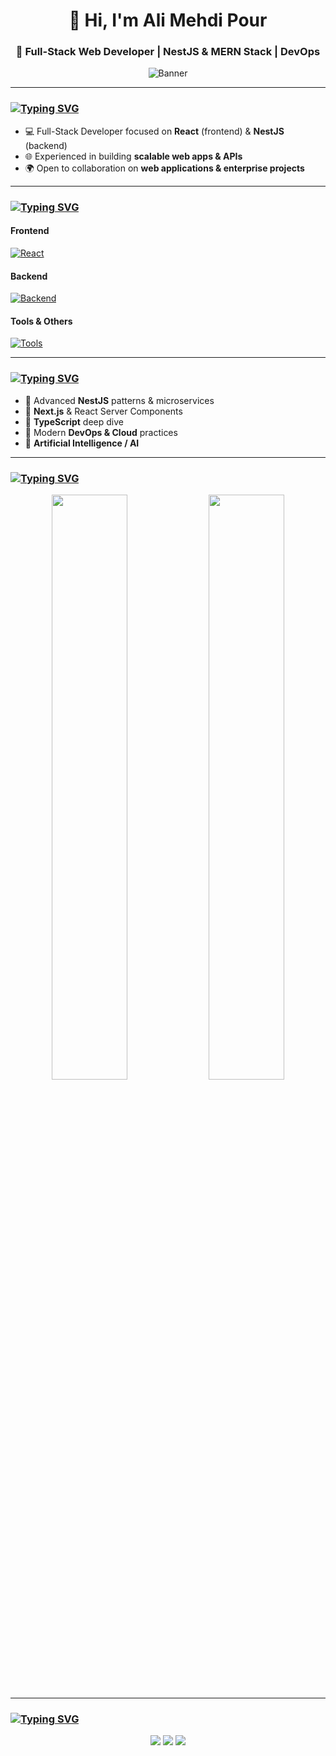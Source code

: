<h1 align="center">👋 Hi, I'm Ali Mehdi Pour</h1>
<h3 align="center">🚀 Full-Stack Web Developer | NestJS & MERN Stack | DevOps </h3>

<p align="center">
  <img src="https://capsule-render.vercel.app/api?type=waving&color=gradient&height=200&section=header&text=Hello%20And%20Welcome%20To%20My%20Github%20Page&fontSize=30&fontColor=fff" alt="Banner"/>
</p>

---

### [![Typing SVG](https://readme-typing-svg.demolab.com?font=Fira+Code&weight=600&size=16&duration=8000&pause=500&width=435&lines=About+Me%3A)](https://github.com/ali-mehdi-pour/)
- 💻 Full-Stack Developer focused on **React** (frontend) & **NestJS** (backend)  
- 🌐 Experienced in building **scalable web apps & APIs**  
- 🌍 Open to collaboration on **web applications & enterprise projects**  

---

### [![Typing SVG](https://readme-typing-svg.demolab.com?font=Fira+Code&weight=600&size=16&duration=8000&pause=500&width=435&lines=Teach+Stack%3A)](https://github.com/ali-mehdi-pour/)

#### Frontend  
[![React](https://skillicons.dev/icons?i=html,css,js,ts,jquery,sass,react,redux,tailwind,bootstrap&theme=dark)](https://github.com/Ali-mehdi-poor)  

#### Backend  
[![Backend](https://skillicons.dev/icons?i=nestjs,nodejs,express,php,mysql,postgres,sqlite,mongodb,wordpress&theme=dark)](https://github.com/Ali-mehdi-poor)  

#### Tools & Others  
[![Tools](https://skillicons.dev/icons?i=py,git,linux,docker,nginx,postman,vscode,vite&theme=dark)](https://github.com/Ali-mehdi-poor)  

---

### [![Typing SVG](https://readme-typing-svg.demolab.com?font=Fira+Code&weight=600&size=16&duration=8000&pause=500&width=435&lines=Currently+Learning%3A)](https://github.com/ali-mehdi-pour/)
- 🔹 Advanced **NestJS** patterns & microservices  
- 🔹 **Next.js** & React Server Components  
- 🔹 **TypeScript** deep dive  
- 🔹 Modern **DevOps & Cloud** practices  
- 🔹 **Artificial Intelligence / AI**

---

### [![Typing SVG](https://readme-typing-svg.demolab.com?font=Fira+Code&weight=600&size=16&duration=8000&pause=500&width=435&lines=GitHub+Stats%3A)](https://github.com/ali-mehdi-pour/)
<p align="center">
  <img src="https://github-readme-stats.vercel.app/api?username=ali-mehdi-pour&show_icons=true&theme=tokyonight&hide_title=true&hide_border=true" width="49%" />
  <img src="https://github-readme-streak-stats.herokuapp.com/?user=ali-mehdi-pour&theme=tokyonight&hide_border=true" width="49%" />
</p>

---

### [![Typing SVG](https://readme-typing-svg.demolab.com?font=Fira+Code&weight=600&size=16&duration=8000&pause=500&width=435&lines=Connect+with+Me%3A)](https://github.com/ali-mehdi-pour/)
<p align="center">
  <a href="https://github.com/Ali-mehdi-poor"><img src="https://img.shields.io/badge/GitHub-000000?style=for-the-badge&logo=github&logoColor=white"/></a>
  <a href="mailto:ali113820619@gmail.com"><img src="https://img.shields.io/badge/Email-D14836?style=for-the-badge&logo=gmail&logoColor=white"/></a>
  <a href="https://t.me/GoodVirous"><img src="https://img.shields.io/badge/Telegram-0088cc?style=for-the-badge&logo=telegram&logoColor=white"/></a>
</p>
